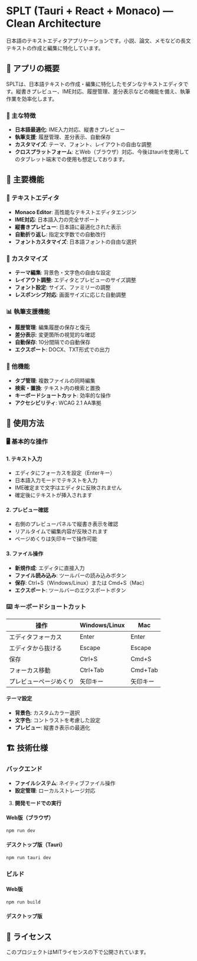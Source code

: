 # SPLT (Tauri + React + Monaco) — Clean Architecture

日本語のテキストエディタアプリケーションです。小説、論文、メモなどの長文テキストの作成と編集に特化しています。

## 🎯 アプリの概要

SPLTは、日本語テキストの作成・編集に特化したモダンなテキストエディタです。縦書きプレビュー、IME対応、履歴管理、差分表示などの機能を備え、執筆作業を効率化します。

### 🌟 主な特徴

- **日本語最適化**: IME入力対応、縦書きプレビュー
- **執筆支援**: 履歴管理、差分表示、自動保存
- **カスタマイズ**: テーマ、フォント、レイアウトの自由な調整
- **クロスプラットフォーム**: とWeb（ブラウザ）対応、今後はtauriを使用してのタブレット端末での使用も想定しております。

## 🚀 主要機能

### 📝 テキストエディタ

- **Monaco Editor**: 高性能なテキストエディタエンジン
- **IME対応**: 日本語入力の完全サポート
- **縦書きプレビュー**: 日本語に最適化された表示
- **自動折り返し**: 指定文字数での自動改行
- **フォントカスタマイズ**: 日本語フォントの自由な選択

### 🎨 カスタマイズ

- **テーマ編集**: 背景色・文字色の自由な設定
- **レイアウト調整**: エディタとプレビューのサイズ調整
- **フォント設定**: サイズ、ファミリーの調整
- **レスポンシブ対応**: 画面サイズに応じた自動調整

### 📊 執筆支援機能

- **履歴管理**: 編集履歴の保存と復元
- **差分表示**: 変更箇所の視覚的な確認
- **自動保存**: 10分間隔での自動保存
- **エクスポート**: DOCX、TXT形式での出力

### 🔧 他機能

- **タブ管理**: 複数ファイルの同時編集
- **検索・置換**: テキスト内の検索と置換
- **キーボードショートカット**: 効率的な操作
- **アクセシビリティ**: WCAG 2.1 AA準拠

## 📱 使用方法

### 🖥️ 基本的な操作

#### 1. テキスト入力

- エディタにフォーカスを設定（Enterキー）
- 日本語入力モードでテキストを入力
- IME確定まで文字はエディタに反映されません
- 確定後にテキストが挿入されます

#### 2. プレビュー確認

- 右側のプレビューパネルで縦書き表示を確認
- リアルタイムで編集内容が反映されます
- ページめくりは矢印キーで操作可能

#### 3. ファイル操作

- **新規作成**: エディタに直接入力
- **ファイル読み込み**: ツールバーの読み込みボタン
- **保存**: Ctrl+S（Windows/Linux）または Cmd+S（Mac）
- **エクスポート**: ツールバーのエクスポートボタン

### ⌨️ キーボードショートカット

| 操作                   | Windows/Linux | Mac      |
| ---------------------- | ------------- | -------- |
| エディタフォーカス     | Enter         | Enter    |
| エディタから抜ける     | Escape        | Escape   |
| 保存                   | Ctrl+S        | Cmd+S    |
| フォーカス移動         | Ctrl+Tab      | Cmd+Tab  |
| プレビューページめくり | 矢印キー      | 矢印キー |


#### テーマ設定

- **背景色**: カスタムカラー選択
- **文字色**: コントラストを考慮した設定
- **プレビュー**: 縦書き表示の最適化

## 🏗️ 技術仕様

### バックエンド
- **ファイルシステム**: ネイティブファイル操作
- **設定管理**: ローカルストレージ対応


3. **開発モードでの実行**

#### Web版（ブラウザ）

```bash
npm run dev
```

#### デスクトップ版（Tauri）

```bash
npm run tauri dev
```

### ビルド

#### Web版

```bash
npm run build
```

#### デスクトップ版

## 📄 ライセンス

このプロジェクトはMITライセンスの下で公開されています。


